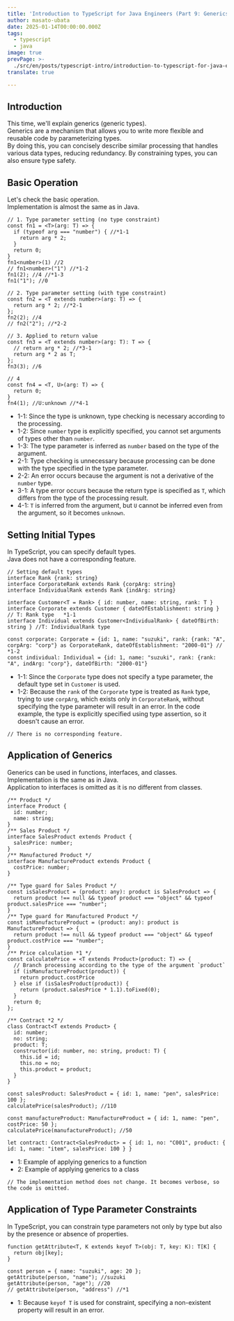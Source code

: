 ```yaml
---
title: 'Introduction to TypeScript for Java Engineers (Part 9: Generics)'
author: masato-ubata
date: 2025-01-14T00:00:00.000Z
tags:
  - typescript
  - java
image: true
prevPage: >-
  ./src/en/posts/typescript-intro/introduction-to-typescript-for-java-engineer_object.md
translate: true

---
```


## Introduction

This time, we'll explain generics (generic types).  
Generics are a mechanism that allows you to write more flexible and reusable code by parameterizing types.  
By doing this, you can concisely describe similar processing that handles various data types, reducing redundancy. By constraining types, you can also ensure type safety.  

## Basic Operation

Let's check the basic operation.  
Implementation is almost the same as in Java.  

```ts: TypeScript
// 1. Type parameter setting (no type constraint)
const fn1 = <T>(arg: T) => {
  if (typeof arg === "number") { //*1-1
    return arg * 2;
  }
  return 0;
}
fn1<number>(1) //2
// fn1<number>("1") //*1-2
fn1(2); //4 //*1-3
fn1("1"); //0

// 2. Type parameter setting (with type constraint)
const fn2 = <T extends number>(arg: T) => {
  return arg * 2; //*2-1
};
fn2(2); //4
// fn2("2"); //*2-2

// 3. Applied to return value
const fn3 = <T extends number>(arg: T): T => {
  // return arg * 2; //*3-1
  return arg * 2 as T;
};
fn3(3); //6

// 4
const fn4 = <T, U>(arg: T) => {
  return 0;
}
fn4(1); //U:unknown //*4-1
```
* 1-1: Since the type is unknown, type checking is necessary according to the processing.
* 1-2: Since `number` type is explicitly specified, you cannot set arguments of types other than `number`.
* 1-3: The type parameter is inferred as `number` based on the type of the argument.
* 2-1: Type checking is unnecessary because processing can be done with the type specified in the type parameter.
* 2-2: An error occurs because the argument is not a derivative of the `number` type.
* 3-1: A type error occurs because the return type is specified as `T`, which differs from the type of the processing result.
* 4-1: `T` is inferred from the argument, but `U` cannot be inferred even from the argument, so it becomes `unknown`.

## Setting Initial Types

In TypeScript, you can specify default types.  
Java does not have a corresponding feature.  

```ts: TypeScript
// Setting default types
interface Rank {rank: string}
interface CorporateRank extends Rank {corpArg: string}
interface IndividualRank extends Rank {indArg: string}

interface Customer<T = Rank> { id: number, name: string, rank: T }
interface Corporate extends Customer { dateOfEstablishment: string } // T: Rank type   *1-1
interface Individual extends Customer<IndividualRank> { dateOfBirth: string } //T: IndividualRank type

const corporate: Corporate = {id: 1, name: "suzuki", rank: {rank: "A", corpArg: "corp"} as CorporateRank, dateOfEstablishment: "2000-01"} // *1-2
const individual: Individual = {id: 1, name: "suzuki", rank: {rank: "A", indArg: "corp"}, dateOfBirth: "2000-01"}
```
* 1-1: Since the `Corporate` type does not specify a type parameter, the default type set in `Customer` is used.
* 1-2: Because the `rank` of the `Corporate` type is treated as `Rank` type, trying to use `corpArg`, which exists only in `CorporateRank`, without specifying the type parameter will result in an error. In the code example, the type is explicitly specified using type assertion, so it doesn't cause an error.

```java: How does it work in Java?
// There is no corresponding feature.
```

## Application of Generics

Generics can be used in functions, interfaces, and classes.  
Implementation is the same as in Java.  
Application to interfaces is omitted as it is no different from classes.

```ts: TypeScript
/** Product */
interface Product {
  id: number;
  name: string;
}
/** Sales Product */
interface SalesProduct extends Product {
  salesPrice: number;
}
/** Manufactured Product */
interface ManufactureProduct extends Product {
  costPrice: number;
}

/** Type guard for Sales Product */
const isSalesProduct = (product: any): product is SalesProduct => {
  return product !== null && typeof product === "object" && typeof product.salesPrice === "number";
}
/** Type guard for Manufactured Product */
const isManufactureProduct = (product: any): product is ManufactureProduct => {
  return product !== null && typeof product === "object" && typeof product.costPrice === "number";
}
/** Price calculation *1 */
const calculatePrice = <T extends Product>(product: T) => {
  // Branch processing according to the type of the argument `product`
  if (isManufactureProduct(product)) {
    return product.costPrice
  } else if (isSalesProduct(product)) {
    return (product.salesPrice * 1.1).toFixed(0);
  }
  return 0;
};

/** Contract *2 */
class Contract<T extends Product> {
  id: number;
  no: string;
  product: T;
  constructor(id: number, no: string, product: T) {
    this.id = id;
    this.no = no;
    this.product = product;
  }
}

const salesProduct: SalesProduct = { id: 1, name: "pen", salesPrice: 100 };
calculatePrice(salesProduct); //110

const manufactureProduct: ManufactureProduct = { id: 1, name: "pen", costPrice: 50 };
calculatePrice(manufactureProduct); //50

let contract: Contract<SalesProduct> = { id: 1, no: "C001", product: { id: 1, name: "item", salesPrice: 100 } }
```
* 1: Example of applying generics to a function
* 2: Example of applying generics to a class

```java: How does it work in Java?
// The implementation method does not change. It becomes verbose, so the code is omitted.
```

## Application of Type Parameter Constraints

In TypeScript, you can constrain type parameters not only by type but also by the presence or absence of properties.

```ts: TypeScript
function getAttribute<T, K extends keyof T>(obj: T, key: K): T[K] {
  return obj[key];
}

const person = { name: "suzuki", age: 20 };
getAttribute(person, "name"); //suzuki
getAttribute(person, "age"); //20
// getAttribute(person, "address") //*1
```
* 1: Because `keyof T` is used for constraint, specifying a non-existent property will result in an error.
